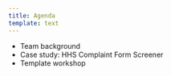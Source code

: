 ```yaml
---
title: Agenda
template: text
---
```


- Team background
- Case study: HHS Complaint Form Screener
- Template workshop